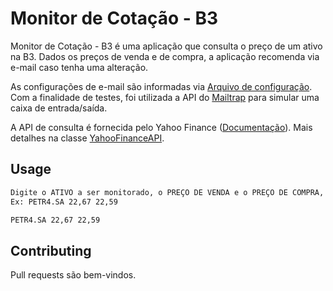 # Monitor de Cotação - B3

Monitor de Cotação - B3 é uma aplicação que consulta o preço de um ativo na B3. Dados os preços de venda e de compra, a aplicação recomenda via e-mail caso tenha uma alteração.

As configurações de e-mail são informadas via [Arquivo de configuração](MonitorCotacaoB3/App.config). Com a finalidade de testes, foi utilizada a API do [Mailtrap](https://mailtrap.io/) para simular uma caixa de entrada/saída.

A API de consulta é fornecida pelo Yahoo Finance ([Documentação](https://rapidapi.com/apidojo/api/yahoo-finance1/endpoints)). Mais detalhes na classe [YahooFinanceAPI](MonitorCotacaoB3/QuoteAPI/YahooFinanceAPI.cs).

## Usage

```bash
Digite o ATIVO a ser monitorado, o PREÇO DE VENDA e o PREÇO DE COMPRA, separados por espaço.
Ex: PETR4.SA 22,67 22,59

PETR4.SA 22,67 22,59
```

## Contributing
Pull requests são bem-vindos.
